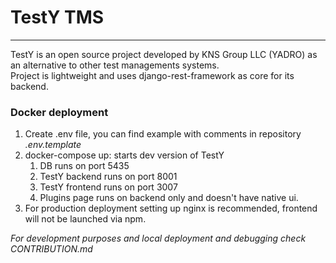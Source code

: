 # TestY TMS
___
TestY is an open source project developed by KNS Group LLC (YADRO) as an alternative to other test managements systems.  
Project is lightweight and uses django-rest-framework as core for its backend.
### Docker deployment
1. Create .env file, you can find example with comments in repository *.env.template*
2. docker-compose up: starts dev version of TestY
   1. DB runs on port 5435
   2. TestY backend runs on port 8001
   3. TestY frontend runs on port 3007
   4. Plugins page runs on backend only and doesn't have native ui.
3. For production deployment setting up nginx is recommended, frontend will not be launched via npm.

*For development purposes and local deployment and debugging check CONTRIBUTION.md*

